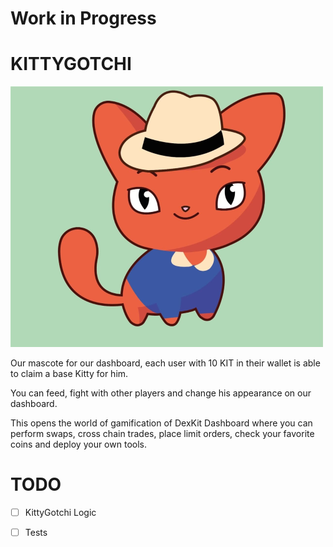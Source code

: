 # Work in Progress


# KITTYGOTCHI

![image](assets/kittygotchi.png)

Our mascote for our dashboard, each user with 10 KIT in their wallet is able to claim a base Kitty for him.

You can feed, fight with other players and change his appearance on our dashboard.


This opens the world of gamification of DexKit Dashboard where you can perform swaps, cross chain trades, place limit orders, check your favorite coins and deploy your own tools.

# TODO

- [ ] KittyGotchi Logic

- [ ] Tests

